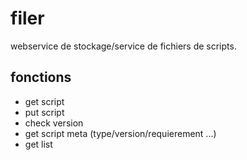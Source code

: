 filer
=

webservice de stockage/service de fichiers de scripts.

fonctions
-
* get script
* put script
* check version
* get script meta (type/version/requierement ...)
* get list
